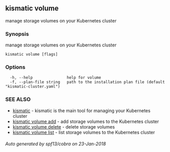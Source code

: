 ## kismatic volume

manage storage volumes on your Kubernetes cluster

### Synopsis


manage storage volumes on your Kubernetes cluster

```
kismatic volume [flags]
```

### Options

```
  -h, --help               help for volume
  -f, --plan-file string   path to the installation plan file (default "kismatic-cluster.yaml")
```

### SEE ALSO
* [kismatic](kismatic.md)	 - kismatic is the main tool for managing your Kubernetes cluster
* [kismatic volume add](kismatic_volume_add.md)	 - add storage volumes to the Kubernetes cluster
* [kismatic volume delete](kismatic_volume_delete.md)	 - delete storage volumes
* [kismatic volume list](kismatic_volume_list.md)	 - list storage volumes to the Kubernetes cluster

###### Auto generated by spf13/cobra on 23-Jan-2018
